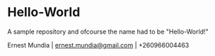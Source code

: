 Hello-World
===========

A sample repository and ofcourse the name had to be "Hello-World!" 


Ernest Mundia | ernest.mundia@gmail.com | +260966004463
